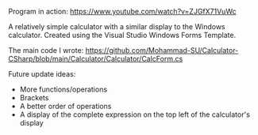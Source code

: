 Program in action: https://www.youtube.com/watch?v=ZJGfX71VuWc

A relatively simple calculator with a similar display to the Windows calculator. Created using the Visual Studio Windows Forms Template.

The main code I wrote:
https://github.com/Mohammad-SU/Calculator-CSharp/blob/main/Calculator/Calculator/CalcForm.cs

Future update ideas:
- More functions/operations
- Brackets
- A better order of operations
- A display of the complete expression on the top left of the calculator's display

